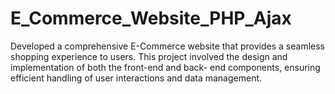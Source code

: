 # E_Commerce_Website_PHP_Ajax
Developed a comprehensive E-Commerce website that provides a seamless shopping experience to users. This project involved the design and implementation of both the front-end and back- end components, ensuring efficient handling of user interactions and data management.
